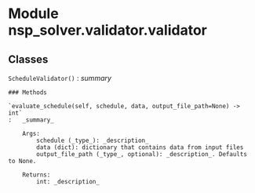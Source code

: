 Module nsp_solver.validator.validator
=====================================

Classes
-------

`ScheduleValidator()`
:   _summary_

    ### Methods

    `evaluate_schedule(self, schedule, data, output_file_path=None) ‑> int`
    :   _summary_
        
        Args:
            schedule (_type_): _description_
            data (dict): dictionary that contains data from input files
            output_file_path (_type_, optional): _description_. Defaults to None.
        
        Returns:
            int: _description_